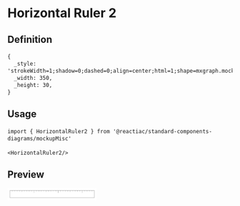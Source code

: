# Horizontal Ruler 2

## Definition

```
{
  _style: 'strokeWidth=1;shadow=0;dashed=0;align=center;html=1;shape=mxgraph.mockup.misc.ruler2;dx=100;rulerOrient=up;unitSize=10;fontColor=#999999;spacingLeft=96;align=left;verticalAlign=middle;spacingBottom=0;spacingTop=10;spacingRight=0;spacing=0;strokeColor=#999999;',
  _width: 350,
  _height: 30,
}
```

## Usage

```
import { HorizontalRuler2 } from '@reactiac/standard-components-diagrams/mockupMisc'

<HorizontalRuler2/>
```

## Preview

<img src="./horizontal-ruler-2.png" width="200"/>
